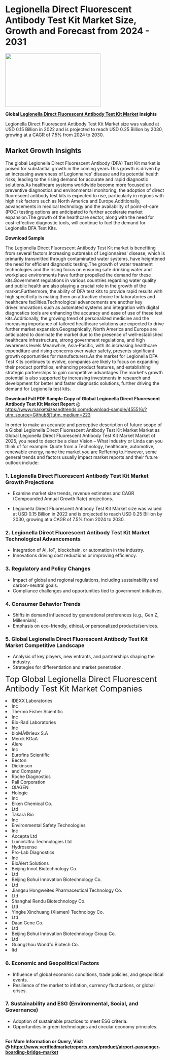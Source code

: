 <H1>Legionella Direct Fluorescent Antibody Test Kit Market Size, Growth and Forecast from 2024 - 2031</H1><img class="aligncenter size-medium wp-image-584254" src="https://thirdeyenews.in/wp-content/uploads/2024/09/Global-Market-Research-300x168.jpeg" alt="" width="300" height="168" /><p><strong>Global&nbsp;<a href="https://www.marketsizeandtrends.com/download-sample/455516/?utm_source=Github8j?utm_medium=223">Legionella Direct Fluorescent Antibody Test Kit Market</a> Insights</strong></p><p>Legionella Direct Fluorescent Antibody Test Kit Market size was valued at USD 0.15 Billion in 2022 and is projected to reach USD 0.25 Billion by 2030, growing at a CAGR of 7.5% from 2024 to 2030.</p><p><h2>Market Growth Insights</h2> <p>The global Legionella Direct Fluorescent Antibody (DFA) Test Kit market is poised for substantial growth in the coming years.This growth is driven by an increasing awareness of Legionnaires' disease and its potential health risks, leading to the rising demand for accurate and rapid diagnostic solutions.As healthcare systems worldwide become more focused on preventive diagnostics and environmental monitoring, the adoption of direct fluorescent antibody test kits is expected to rise, particularly in regions with high risk factors such as North America and Europe.Additionally, advancements in medical technology and the availability of point-of-care (POC) testing options are anticipated to further accelerate market expansion.The growth of the healthcare sector, along with the need for cost-effective diagnostic tools, will continue to fuel the demand for Legionella DFA Test Kits.</p> <p><strong>Download Sample</strong></p> <p>The Legionella Direct Fluorescent Antibody Test Kit market is benefiting from several factors.Increasing outbreaks of Legionnaires' disease, which is primarily transmitted through contaminated water systems, have heightened the need for efficient diagnostic testing.The growth of water treatment technologies and the rising focus on ensuring safe drinking water and workplace environments have further propelled the demand for these kits.Government regulations in various countries regarding water quality and public health are also playing a crucial role in the growth of the market.Furthermore, the ability of DFA test kits to provide rapid results with high specificity is making them an attractive choice for laboratories and healthcare facilities.Technological advancements are another key driver.Innovations such as automated systems and integration with digital diagnostics tools are enhancing the accuracy and ease of use of these test kits.Additionally, the growing trend of personalized medicine and the increasing importance of tailored healthcare solutions are expected to drive further market expansion.Geographically, North America and Europe are anticipated to dominate the market due to the presence of well-established healthcare infrastructure, strong government regulations, and high awareness levels.Meanwhile, Asia-Pacific, with its increasing healthcare expenditure and rising concerns over water safety, presents significant growth opportunities for manufacturers.As the market for Legionella DFA Test Kits continues to evolve, companies are likely to focus on expanding their product portfolios, enhancing product features, and establishing strategic partnerships to gain competitive advantages.The market's growth potential is also supported by increasing investments in research and development for better and faster diagnostic solutions, further driving the demand for Legionella test kits.</p> <p><span class=""><strong>Download Full PDF Sample Copy of Global Legionella Direct Fluorescent Antibody Test Kit Market Report</strong> @ <a href="https://www.marketsizeandtrends.com/download-sample/455516/?utm_source=Github8j?utm_medium=223" target="_blank">https://www.marketsizeandtrends.com/download-sample/455516/?utm_source=Github8j?utm_medium=223</a></span></p><p>In order to make an accurate and perceptive description of future scope of a Global&nbsp;Legionella Direct Fluorescent Antibody Test Kit Market Market as Global&nbsp;Legionella Direct Fluorescent Antibody Test Kit Market Market of 2025, you need to describe a clear Vision &ndash; What Industry or Linda can you think of for example: Quote from a Technology, healthcare, automotive, renewable energy, name the market you are Reffering to.However, some general trends and factors usually impact market reports and their future outlook include:</p><h3>1.&nbsp;<strong>Legionella Direct Fluorescent Antibody Test Kit Market Growth Projections</strong></h3><ul><li>Examine market size trends, revenue estimates and CAGR (Compounded Annual Growth Rate) projections.</li><li><p>Legionella Direct Fluorescent Antibody Test Kit Market size was valued at USD 0.15 Billion in 2022 and is projected to reach USD 0.25 Billion by 2030, growing at a CAGR of 7.5% from 2024 to 2030.</p></li></ul><h3>2.&nbsp;<strong>Legionella Direct Fluorescent Antibody Test Kit Market Technological Advancements</strong></h3><ul><li>Integration of AI, IoT, blockchain, or automation in the industry.</li><li>Innovations driving cost reductions or improving efficiency.</li></ul><h3>3.&nbsp;<strong>Regulatory and Policy Changes</strong></h3><ul><li>Impact of global and regional regulations, including sustainability and carbon-neutral goals.</li><li>Compliance challenges and opportunities tied to government initiatives.</li></ul><h3>4.&nbsp;<strong>Consumer Behavior Trends</strong></h3><ul><li>Shifts in demand influenced by generational preferences (e.g., Gen Z, Millennials).</li><li>Emphasis on eco-friendly, ethical, or personalized products/services.</li></ul><h3>5.&nbsp;<strong>Global Legionella Direct Fluorescent Antibody Test Kit Market Competitive Landscape</strong></h3><ul><li>Analysis of key players, new entrants, and partnerships shaping the industry.</li><li>Strategies for differentiation and market penetration.</li></ul><p data-pm-slice="1 1 []"><span style="color: inherit; font-family: inherit; font-size: 25px;">Top Global Legionella Direct Fluorescent Antibody Test Kit Market Companies</span></p><div class="" data-test-id=""><p><li>IDEXX Laboratories</li><li> Inc</li><li> Thermo Fisher Scientific</li><li> Inc</li><li> Bio-Rad Laboratories</li><li> Inc</li><li> bioMÃ©rieux S.A</li><li> Merck KGaA</li><li> Alere</li><li> Inc</li><li> Eurofins Scientific</li><li> Becton</li><li> Dickinson</li><li> and Company</li><li> Roche Diagnostics</li><li> Pall Corporation</li><li> QIAGEN</li><li> Hologic</li><li> Inc</li><li> Eiken Chemical Co.</li><li> Ltd</li><li> Takara Bio</li><li> Inc</li><li> Environmental Safety Technologies</li><li> Inc</li><li> Accepta Ltd</li><li> LuminUltra Technologies Ltd</li><li> Hydrosense</li><li> Pro-Lab Diagnostics</li><li> Inc</li><li> BioAlert Solutions</li><li> Beijing Innot Biotechnology Co.</li><li> Ltd</li><li> Beijing Bohui Innovation Biotechnology Co.</li><li> Ltd</li><li> Jiangsu Hongweites Pharmaceutical Technology Co.</li><li> Ltd</li><li> Shanghai Rendu Biotechnology Co.</li><li> Ltd</li><li> Yingke Xinchuang (Xiamen) Technology Co.</li><li> Ltd</li><li> Daan Gene Co.</li><li>Ltd</li><li> Beijing Bohui Innovation Biotechnology Group Co.</li><li> Ltd</li><li> Guangzhou Wondfo Biotech Co.</li><li>ltd</li></p></div><h3>6.&nbsp;<strong>Economic and Geopolitical Factors</strong></h3><ul><li>Influence of global economic conditions, trade policies, and geopolitical events.</li><li>Resilience of the market to inflation, currency fluctuations, or global crises.</li></ul><h3>7.&nbsp;<strong>Sustainability and ESG (Environmental, Social, and Governance)</strong></h3><ul><li>Adoption of sustainable practices to meet ESG criteria.</li><li>Opportunities in green technologies and circular economy principles.</li></ul><h2><strong style="font-size: 14px;">For More Information or Query, Visit @&nbsp;</strong><a style="background-color: #ffffff; font-size: 14px;" href="https://www.marketsizeandtrends.com/report/legionella-direct-fluorescent-antibody-test-kit-market/" target="_blank">https://www.verifiedmarketreports.com/product/airport-passenger-boarding-bridge-market</a></h2>